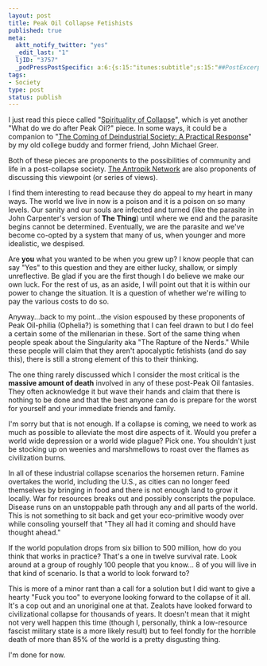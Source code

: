 ```yaml
--- 
layout: post
title: Peak Oil Collapse Fetishists
published: true
meta: 
  aktt_notify_twitter: "yes"
  _edit_last: "1"
  ljID: "3757"
  _podPressPostSpecific: a:6:{s:15:"itunes:subtitle";s:15:"##PostExcerpt##";s:14:"itunes:summary";s:15:"##PostExcerpt##";s:15:"itunes:keywords";s:17:"##WordPressCats##";s:13:"itunes:author";s:10:"##Global##";s:15:"itunes:explicit";s:2:"No";s:12:"itunes:block";s:2:"No";}
tags: 
- Society
type: post
status: publish
---
```

I just read this piece called "<a href="http://www.karavans.com/a_spiritcollapse.html">Spirituality  of Collapse</a>", which is yet another "What do we do after Peak Oil?" piece. In  some ways, it could be a companion to "<a href="http://www.hubbertpeak.com/whatToDo/DeindustrialAge.htm">The  Coming of Deindustrial Society: A Practical Response</a>" by my old college  buddy and former friend, John Michael Greer.

Both of these pieces are proponents to the possibilities of community and  life in a post-collapse society. <a href="http://www.anthropik.com/">The  Antropik Network</a> are also proponents of discussing this viewpoint (or series  of views).

I find them interesting to read because they do appeal to my heart in many  ways. The world we live in now is a poison and it is a poison on so many levels.  Our sanity and our souls are infected and turned (like the parasite in John  Carpenter's version of<strong> The Thing</strong>) until where we end and the parasite begins cannot be determined. Eventually, we are the parasite and we've become  co-opted by a system that many of us, when younger and more idealistic, we  despised.

Are <strong>you</strong> what you wanted to be when you grew up? I know people that can  say "Yes" to this question and they are either lucky, shallow, or simply  unreflective. Be glad if you are the first though I do believe we make our own  luck. For the rest of us, as an aside, I will point out that it is within our  power to change the situation. It is a question of whether we're willing to pay  the various costs to do so.

Anyway...back to my point...the vision espoused by these proponents of Peak  Oil-philia (Ophelia?) is something that I can feel drawn to but I do feel a  certain some of the millenarian in these. Sort of the same thing when people  speak about the Singularity aka "The Rapture of the Nerds." While these people  will claim that they aren't apocalyptic fetishists (and do say this), there is  still a strong element of this to their thinking.

The one thing rarely discussed which I consider the most critical is the <strong> massive amount of death</strong> involved in any of these post-Peak Oil fantasies.  They often acknowledge it but wave their hands and claim that there is nothing  to be done and that the best anyone can do is prepare for the worst for yourself  and your immediate friends and family.

I'm sorry but that is not enough. If a collapse is coming, we need to work as  much as possible to alleviate the most dire aspects of it. Would you prefer a  world wide depression or a world wide plague? Pick one. You shouldn't just be  stocking up on weenies and marshmellows to roast over the flames as civilization  burns.

In all of these industrial collapse scenarios the horsemen return. Famine  overtakes the world, including the U.S., as cities can no longer feed themselves  by bringing in food and there is not enough land to grow it locally. War for  resources breaks out and possibly conscripts the populace. Disease runs on an  unstoppable path through any and all parts of the world. This is not something  to sit back and get your eco-primitive woody over while consoling yourself that  "They all had it coming and should have thought ahead."

If the world population drops from six billion to 500 million, how do you  think that works in practice? That's a one in twelve survival rate. Look around  at a group of roughly 100 people that you know... 8 of you will live in that  kind of scenario. Is that a world to look forward to?

This is more of a minor rant than a call for a solution but I did want to  give a hearty "Fuck you too" to everyone looking forward to the collapse of it  all. It's a cop out and an unoriginal one at that. Zealots have looked forward  to civilizational collapse for thousands of years. It doesn't mean that it might not  very well happen this time (though I, personally, think a low-resource fascist  military state is a more likely result) but to feel fondly for the horrible  death of more than 85% of the world is a pretty disgusting thing.

I'm done for now.
